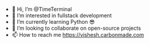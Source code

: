 - 👋 Hi, I’m @TimeTerminal
- 👀 I’m interested in fullstack development
- 🌱 I’m currently learning Python 😎
- 💞️ I’m looking to collaborate on open-source projects
- 📫 How to reach me https://vishesh.carbonmade.com

<!---
TimeTerminal/TimeTerminal is a ✨ special ✨ repository because its `README.md` (this file) appears on your GitHub profile.
You can click the Preview link to take a look at your changes.
--->
